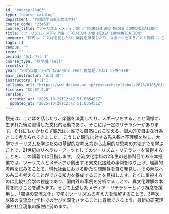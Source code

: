 ```yaml
---
id: "course:23463"
type: "course-catalog"
department: "外国語学部交流文化学科"
course_code: "23463"
course_title: "ツーリズム・メディア論 ／TOURISM AND MEDIA COMMUNICATION"
title: "ツーリズム・メディア論 ／TOURISM AND MEDIA COMMUNICATION"
summary: "観光は、ことばを話したり、楽器を演奏したり、スポーツをすることと同様に、生まれた後に習得した文化的活動であり、そこには一定のリテラシーがあります。それにもかかわらず観光は、誰でも自然におこなえる、個人的で自由な行為として考えられてきました。…"
tags: []
campus: ""
term: ""
period: "金1／Fri 1"
course_type: "秋学期／Fall"
credits: 2
year: "2025年度／2025 Academic Year 秋学期／FALL SEMESTER"
main_instructor: "山口 誠"
instructors: ["[]"]
syllabus_url: "https://www.dokkyo.ac.jp/research/syllabus/2025/0105/0105_23463_ja_JP.html"
license: "CC-BY-4.0"
version:
  created_at: "2025-10-29T12:47:51.635451Z"
  updated_at: "2025-10-29T12:47:51.635451Z"
---
```

観光は、ことばを話したり、楽器を演奏したり、スポーツをすることと同様に、生まれた後に習得した文化的活動であり、そこには一定のリテラシーがあります。それにもかかわらず観光は、誰でも自然におこなえる、個人的で自由な行為として考えられてきました。 こうした観光に対する先入観と不理解を脱し、大学でツーリズムを学ぶための基礎的な考え方から応用的な思考の方法までを学ぶことで、21世紀のリベラル・アーツとしてのツーリズム・リテラシーを習得することを、この講義では目指します。 交流文化学科の2年生の必修科目である本授業では、ツーリズムとメディアが創出する異文化接触の事例を取り上げ、理論的考察を試みることで、現代社会における新たな問題群を自ら発見し、その解決への糸口を考えることができる知力を養成することを目指します。とくに重視するのは比較社会学の視座であり、国内外の事例を分析することで、異文化理解の本質を問うことを試みます。そして上述したメディア・リテラシーという概念を援用し、「獨協の交流文化」で学ぶツーリズムの考え方を理解することで、3年次以降の交流文化学科での学びを深化させることに貢献できるよう、最新の研究理論と社会現象の解説に努めます。
